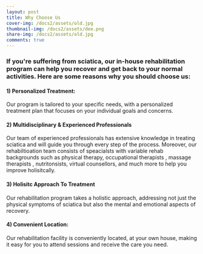```yaml
---
layout: post
title: Why Choose Us
cover-img: /docs2/assets/old.jpg
thumbnail-img: /docs2/assets/dee.png
share-img: /docs2/assets/old.jpg
comments: true
---
```

### If you're suffering from sciatica, our in-house rehabilitation program can help you recover and get back to your normal activities. Here are some reasons why you should choose us:

#### 1) Personalized Treatment:
Our program is tailored to your specific needs, with a personalized treatment plan that focuses on your individual goals and concerns.

#### 2) Multidisciplinary & Experienced Professionals
Our team of experienced professionals has extensive knowledge in treating sciatica and will guide you through every step of the process. Moreover, our rehabiltioation team consists of speacialsts with variable rehab backgrounds such as physical therapy, occupational therapists , massage therapists , nutritonsists, virtual counsellors, and much more to help you improve holisitcally. 

#### 3) Holisitc Approach To Treatment 
Our rehabilitation program takes a holistic approach, addressing not just the physical symptoms of sciatica but also the mental and emotional aspects of recovery.

#### 4) Convenient Location: 
Our rehabilitation facility is conveniently located, at your own house, making it easy for you to attend sessions and receive the care you need.
